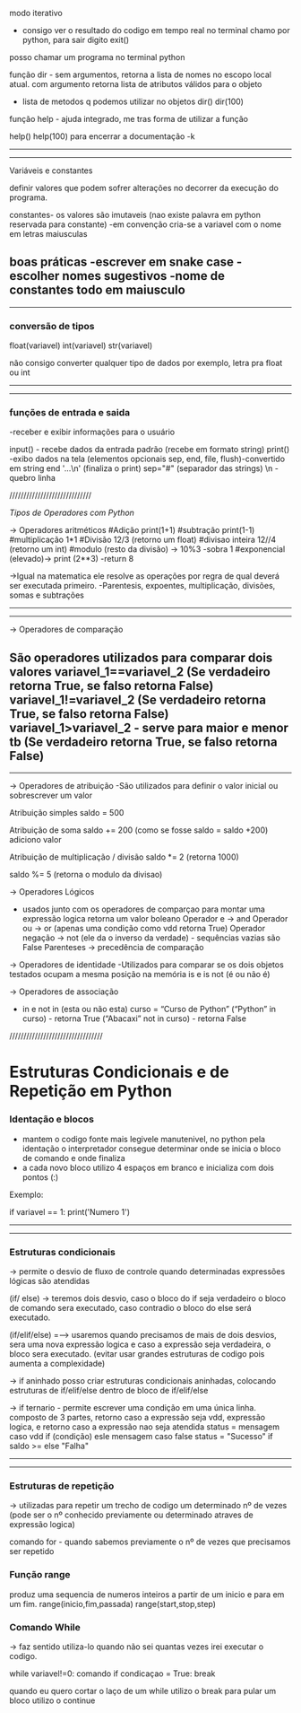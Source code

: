 modo iterativo
- consigo ver o resultado do codigo em tempo real
 no terminal chamo por python, para sair digito exit()

posso chamar um programa no terminal
python

função dir - sem argumentos, retorna a lista de nomes no escopo local atual. com argumento retorna lista de atributos válidos para o objeto
- lista de metodos q podemos utilizar no objetos
dir()
dir(100)

função help - ajuda integrado, me tras forma de utilizar a função

help()
help(100)
para encerrar a documentação -k

-------------------------------
-------------------------------
Variáveis e constantes

definir valores que podem sofrer alterações no decorrer da execução do programa.

constantes- os valores são imutaveis (nao existe palavra em python reservada para constante)
-em convenção cria-se a variavel com o nome em letras maiusculas

boas práticas
-escrever em snake case
-escolher nomes sugestivos
-nome de constantes todo em maiusculo
-------------------------------
-------------------------------
### conversão de tipos

float(variavel)
int(variavel)
str(variavel)

não consigo converter qualquer tipo de dados
por exemplo, letra pra float ou int

-------------------------------
-------------------------------
### funções de entrada e saida

-receber e exibir informações para o usuário

input() - recebe dados da entrada padrão (recebe em formato string)
print() -exibo dados na tela (elementos opcionais sep, end, file, flush)-convertido em string
end '...\n' (finaliza o print)
sep="#" (separador das strings)
\n - quebro linha

/////////////////////////////

*Tipos de Operadores com Python*

-> Operadores aritméticos
#Adição print(1+1)
#subtração print(1-1)
#multiplicação 1*1
#Divisão 12/3 (retorno um float)
#divisao inteira 12//4 (retorno um int)
#modulo (resto da divisão) -> 10%3 -sobra 1
#exponencial (elevado)-> print (2**3) -return 8

->Igual na matematica ele resolve as operações por regra de qual deverá ser executada primeiro.
-Parentesis, expoentes, multiplicação, divisões, somas e subtrações 

-------------------------------
-------------------------------
-> Operadores de comparação

São operadores utilizados para comparar dois valores
variavel_1==variavel_2
(Se verdadeiro retorna True, se falso retorna False)
variavel_1!=variavel_2
(Se verdadeiro retorna True, se falso retorna False)
variavel_1>variavel_2 - serve para maior e menor tb
(Se verdadeiro retorna True, se falso retorna False)
-------------------------------
-------------------------------

-> Operadores de atribuição
-São utilizados para definir o valor inicial ou sobrescrever um valor

Atribuição simples
saldo = 500

Atribuição de soma
saldo += 200 (como se fosse saldo = saldo +200) adiciono valor

Atribuição de multiplicação / divisão
saldo *= 2 (retorna 1000)

saldo %= 5 (retorna o modulo da divisao)

-> Operadores Lógicos
- usados junto com os operadores de comparçao para montar uma expressão logica
retorna um valor boleano
Operador e -> and 
Operador ou -> or (apenas uma condição como vdd retorna True)
Operador negação -> not (ele da o inverso da verdade) - sequências vazias são False
Parenteses -> precedência de comparação

-> Operadores de identidade
-Utilizados para comparar se os dois objetos testados ocupam a mesma posição na memória
is e is not (é ou não é)

-> Operadores de associação
- in e not in (esta ou não esta)
curso = “Curso de Python”
(“Python” in curso) - retorna True
(“Abacaxi” not in curso) - retorna False

/////////////////////////////////
# Estruturas Condicionais e de Repetição em Python

### Identação e blocos
 - mantem o codigo fonte mais legivele manutenivel, no python pela identação o interpretador consegue determinar onde se inicia o bloco de comando e onde finaliza
 - a cada novo bloco utilizo 4 espaços em branco e inicializa com dois pontos (:)

 Exemplo:

 if variavel == 1:
     print('Numero 1')

--------------------------------------
--------------------------------------

### Estruturas condicionais
 -> permite o desvio de fluxo de controle quando determinadas expressões lógicas são atendidas

 (if/ else) -> teremos dois desvio, caso o bloco do if seja verdadeiro o bloco de comando sera executado, caso contradio o bloco do else será executado.

 (if/elif/else) =--> usaremos quando precisamos de mais de dois desvios, sera uma nova expressão logica e caso a expressão seja verdadeira, o bloco sera executado. (evitar usar grandes estruturas de codigo pois aumenta a complexidade)


 -> if aninhado
 posso criar estruturas condicionais aninhadas, colocando estruturas de if/elif/else dentro de bloco de if/elif/else

 -> if ternario - permite escrever uma condição em uma única linha. composto de 3 partes, retorno caso a expressão seja vdd, expressão logica, e retorno caso a expressão nao seja atendida
status = mensagem caso vdd if (condição) esle mensagem caso false
 status = "Sucesso" if saldo >= else "Falha"

--------------------------------------
--------------------------------------
### Estruturas de repetição

-> utilizadas para repetir um trecho de codigo um determinado nº de vezes (pode ser o nº conhecido previamente ou determinado atraves de expressão logica)

comando for - quando sabemos previamente o nº de vezes que precisamos ser repetido

### Função range
produz uma sequencia de numeros inteiros a partir de um inicio e para em um fim.
 range(inicio,fim,passada)
 range(start,stop,step)

 ### Comando While
 -> faz sentido utiliza-lo quando não sei quantas vezes irei executar o codigo. 

 while variavel!=0:
     comando
     if condicaçao = True:
     break

quando eu quero cortar o laço de um while utilizo o break 
para pular um bloco utilizo o continue